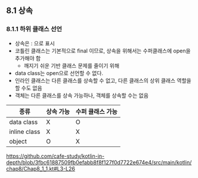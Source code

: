 ## 8.1 상속

### 8.1.1 하위 클래스 선언

* 상속은 : 으로 표시
* 코틀린 클래스는 기본적으로 final 이므로, 상속을 위해서는 수퍼클래스에 open을 추가해야 함
    * 깨지기 쉬운 기반 클래스 문제를 줄이기 위해
* data class는 open으로 선언할 수 없다.
* 인라인 클래스는 다른 클래스를 상속할 수 없고, 다른 클래스의 상위 클래스 역할을 할 수도 없음
* 객체는 다른 클래스를 상속 가능하나, 객체를 상속할 수는 없음

| 종류           | 상속 가능 | 수퍼 클래스 가능 |
|--------------|-------|-----------|
| data class   | X     | O         |
| inline class | X     | X         |
| object       | O     | X         |

https://github.com/cafe-study/kotlin-in-depth/blob/3fbc61887509fb0efabb8f8f127f0d7722e674e4/src/main/kotlin/chap8/Chap8_1_1.kt#L3-L26